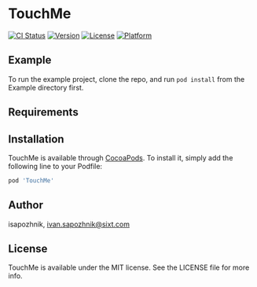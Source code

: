 # TouchMe

[![CI Status](https://img.shields.io/travis/isapozhnik/TouchMe.svg?style=flat)](https://travis-ci.org/isapozhnik/TouchMe)
[![Version](https://img.shields.io/cocoapods/v/TouchMe.svg?style=flat)](https://cocoapods.org/pods/TouchMe)
[![License](https://img.shields.io/cocoapods/l/TouchMe.svg?style=flat)](https://cocoapods.org/pods/TouchMe)
[![Platform](https://img.shields.io/cocoapods/p/TouchMe.svg?style=flat)](https://cocoapods.org/pods/TouchMe)

## Example

To run the example project, clone the repo, and run `pod install` from the Example directory first.

## Requirements

## Installation

TouchMe is available through [CocoaPods](https://cocoapods.org). To install
it, simply add the following line to your Podfile:

```ruby
pod 'TouchMe'
```

## Author

isapozhnik, ivan.sapozhnik@sixt.com

## License

TouchMe is available under the MIT license. See the LICENSE file for more info.
